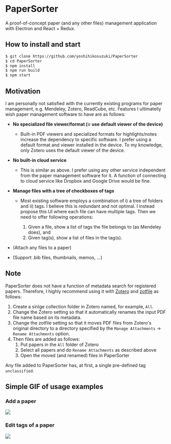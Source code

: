 # PaperSorter

A proof-of-concept paper (and any other files) management application with Electron and React + Redux.

## How to install and start

```bash
$ git clone https://github.com/yoshihikosuzuki/PaperSorter
$ cd PaperSorter
$ npm install
$ npm run build
$ npm start
```

## Motivation

I am personally not satisfied with the currently existing programs for paper management, e.g. Mendeley, Zotero, ReadCube, etc. Features I ultimatelly wish paper management software to have are as follows:

- **No specialized file viewer/format (= use default viewer of the device)**

  - Built-in PDF viewers and specialized formats for highlights/notes increase the dependency to specific software. I prefer using a default format and viewer installed in the device. To my knowledge, only Zotero uses the default viewer of the device.

- **No built-in cloud service**

  - This is similar as above. I prefer using any other service independent from the paper management software for it. A function of connecting to cloud service like Dropbox and Google Drive would be fine.

- **Manage files with a tree of checkboxes of tags**

  - Most existing software employs a combination of i) a tree of folders and ii) tags. I believe this is redundant and not optimal. I instead propose this UI where each file can have multiple tags. Then we need to offer following operations:
  
    1. Given a file, show a list of tags the file belongs to (as Mendeley does), and
    2. Given tag(s), show a list of files in the tag(s).

- (Attach any files to a paper)

- (Support .bib files, thumbnails, memos, ...)


## Note

PaperSorter does not have a function of metadata search for registered papers. Therefore, I highly recommend using it with [Zotero](https://www.zotero.org/) and [zotfile](http://zotfile.com/) as follows:

1. Create a sinlge collection folder in Zotero named, for example, `All`.
2. Change the Zotero setting so that it automatically renames the input PDF file name based on its metadata.
3. Change the zotfile setting so that it moves PDF files from Zotero's original directory to a directory specified by the `Manage Attachments` -> `Rename Attachments` option.
4. Then files are added as follows:
   1. Put papers in the `All` folder of Zotero
   2. Select all papers and do `Rename Attachments` as described above
   3. Open the moved (and renamed) files in PaperSorter

Any file added to PaperSorter has, at first, a single pre-defined tag `unclassified`.

## Simple GIF of usage examples

### Add a paper

![](https://github.com/yoshihikosuzuki/PaperSorter/blob/master/assets/add_a_paper.gif)

### Edit tags of a paper

![](https://github.com/yoshihikosuzuki/PaperSorter/blob/master/assets/edit_tags.gif)
